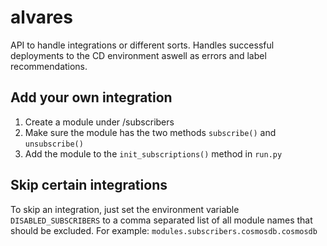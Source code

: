# alvares

API to handle integrations or different sorts. Handles successful deployments to the CD environment aswell as errors and label recommendations.

## Add your own integration

1) Create a module under /subscribers
2) Make sure the module has the two methods `subscribe()` and `unsubscribe()`
3) Add the module to the `init_subscriptions()` method in `run.py`

## Skip certain integrations

To skip an integration, just set the environment variable `DISABLED_SUBSCRIBERS` to a comma
separated list of all module names that should be excluded. For example:
`modules.subscribers.cosmosdb.cosmosdb`
